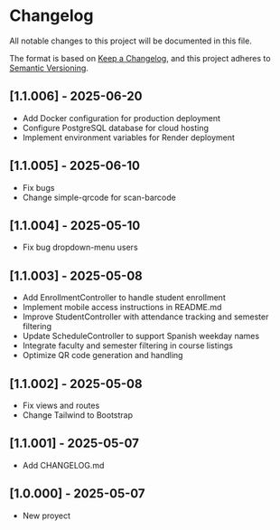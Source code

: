 # Changelog
All notable changes to this project will be documented in this file.

The format is based on [Keep a Changelog](https://keepachangelog.com/en/1.0.0/),
and this project adheres to [Semantic Versioning](https://semver.org/spec/v2.0.0.html).

## [1.1.006] - 2025-06-20
- Add Docker configuration for production deployment
- Configure PostgreSQL database for cloud hosting
- Implement environment variables for Render deployment
## [1.1.005] - 2025-06-10
- Fix bugs
- Change simple-qrcode for scan-barcode
## [1.1.004] - 2025-05-10
- Fix bug dropdown-menu users
## [1.1.003] - 2025-05-08
- Add EnrollmentController to handle student enrollment
- Implement mobile access instructions in README.md
- Improve StudentController with attendance tracking and semester filtering
- Update ScheduleController to support Spanish weekday names
- Integrate faculty and semester filtering in course listings
- Optimize QR code generation and handling
## [1.1.002] - 2025-05-08
- Fix views and routes
- Change Tailwind to Bootstrap
## [1.1.001] - 2025-05-07
- Add CHANGELOG.md
## [1.0.000] - 2025-05-07
- New proyect
